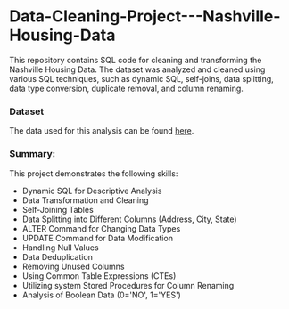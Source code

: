 # Data-Cleaning-Project---Nashville-Housing-Data
This repository contains SQL code for cleaning and transforming the Nashville Housing Data. The dataset was analyzed and cleaned using various SQL techniques, such as dynamic SQL, self-joins, data splitting, data type conversion, duplicate removal, and column renaming.

### Dataset
The data used for this analysis can be found [here](https://docs.google.com/spreadsheets/d/1DR3S4SBqH-MBnnr2w_dnrbUVS1jY0P94zqjlSzNClE8/edit?usp=drive_link).

### Summary:
This project demonstrates the following skills:

- Dynamic SQL for Descriptive Analysis
- Data Transformation and Cleaning
- Self-Joining Tables
- Data Splitting into Different Columns (Address, City, State)
- ALTER Command for Changing Data Types
- UPDATE Command for Data Modification
- Handling Null Values
- Data Deduplication
- Removing Unused Columns
- Using Common Table Expressions (CTEs)
- Utilizing system Stored Procedures for Column Renaming
- Analysis of Boolean Data (0='NO', 1='YES')
